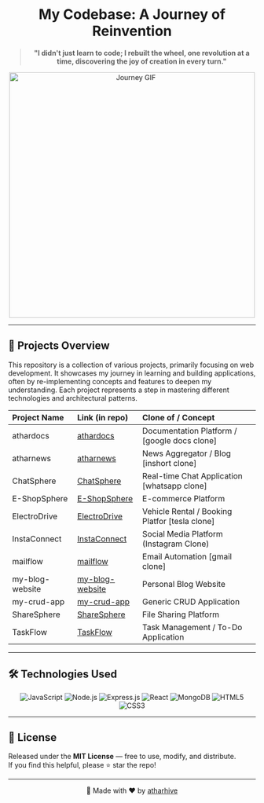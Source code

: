 <div align="center">

# My Codebase: A Journey of Reinvention

> **"I didn't just learn to code; I rebuilt the wheel, one revolution at a time, discovering the joy of creation in every turn."**


<img src="https://i.pinimg.com/originals/11/90/6e/11906efcef612c906131e71d01e9a3b7.gif" width="500" alt="Journey GIF" />

</div>

---

## 🚀 Projects Overview

This repository is a collection of various projects, primarily focusing on web development. It showcases my journey in learning and building applications, often by re-implementing concepts and features to deepen my understanding. Each project represents a step in mastering different technologies and architectural patterns.

| Project Name    | Link (in repo)                               | Clone of / Concept                               |
| :-------------- | :------------------------------------------- | :----------------------------------------------- |
| athardocs       | [athardocs](./athardocs)                     | Documentation Platform / [google docs clone]     |
| atharnews       | [atharnews](./atharnews)                     | News Aggregator / Blog   [inshort clone]         |
| ChatSphere      | [ChatSphere](./ChatSphere)                   | Real-time Chat Application [whatsapp clone]      |
| E-ShopSphere    | [E-ShopSphere](./E-ShopSphere)               | E-commerce Platform                              |
| ElectroDrive    | [ElectroDrive](./ElectroDrive)               | Vehicle Rental / Booking Platfor [tesla clone]   |
| InstaConnect    | [InstaConnect](./InstaConnect)               | Social Media Platform (Instagram Clone)          |
| mailflow        | [mailflow](./mailflow)                       | Email Automation  [gmail clone]                  |
| my-blog-website | [my-blog-website](./my-blog-website)         | Personal Blog Website                            |
| my-crud-app     | [my-crud-app](./my-crud-app)                 | Generic CRUD Application                         |
| ShareSphere     | [ShareSphere](./ShareSphere)                 | File Sharing Platform                            |
| TaskFlow        | [TaskFlow](./TaskFlow)                       | Task Management / To-Do Application              |

---

## 🛠️ Technologies Used

<div align="center">

<img src="https://img.shields.io/badge/JavaScript-F7DF1E?style=for-the-badge&logo=javascript&logoColor=black" alt="JavaScript" />
<img src="https://img.shields.io/badge/Node.js-339933?style=for-the-badge&logo=node.js&logoColor=white" alt="Node.js" />
<img src="https://img.shields.io/badge/Express.js-000000?style=for-the-badge&logo=express&logoColor=white" alt="Express.js" />
<img src="https://img.shields.io/badge/React-61DAFB?style=for-the-badge&logo=react&logoColor=black" alt="React" />
<img src="https://img.shields.io/badge/MongoDB-47A248?style=for-the-badge&logo=mongodb&logoColor=white" alt="MongoDB" />
<img src="https://img.shields.io/badge/HTML5-E34F26?style=for-the-badge&logo=html5&logoColor=white" alt="HTML5" />
<img src="https://img.shields.io/badge/CSS3-1572B6?style=for-the-badge&logo=css3&logoColor=white" alt="CSS3" />

</div>

---

## 📜 License

Released under the **MIT License** — free to use, modify, and distribute.  
If you find this helpful, please ⭐ star the repo!

---

<div align="center">

🚀 Made with ❤️ by [atharhive](https://github.com/atharhive)

</div>
